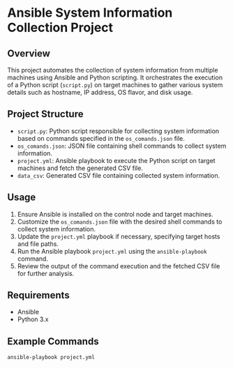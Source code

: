 # Ansible System Information Collection Project

## Overview
This project automates the collection of system information from multiple machines using Ansible and Python scripting. It orchestrates the execution of a Python script (`script.py`) on target machines to gather various system details such as hostname, IP address, OS flavor, and disk usage.

## Project Structure
- `script.py`: Python script responsible for collecting system information based on commands specified in the `os_comands.json` file.
- `os_comands.json`: JSON file containing shell commands to collect system information.
- `project.yml`: Ansible playbook to execute the Python script on target machines and fetch the generated CSV file.
- `data_csv`: Generated CSV file containing collected system information.

## Usage
1. Ensure Ansible is installed on the control node and target machines.
2. Customize the `os_comands.json` file with the desired shell commands to collect system information.
3. Update the `project.yml` playbook if necessary, specifying target hosts and file paths.
4. Run the Ansible playbook `project.yml` using the `ansible-playbook` command.
5. Review the output of the command execution and the fetched CSV file for further analysis.

## Requirements
- Ansible
- Python 3.x

## Example Commands
```bash
ansible-playbook project.yml
